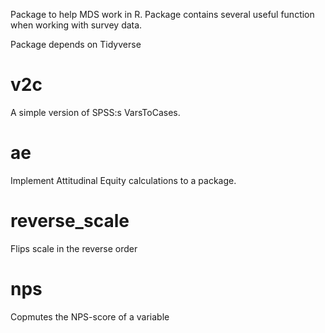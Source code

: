 Package to help MDS work in R. Package contains several useful function when working with survey data.

Package depends on Tidyverse

# v2c
A simple version of SPSS:s VarsToCases.

# ae
Implement Attitudinal Equity calculations to a package.

# reverse_scale
Flips scale in the reverse order

# nps
Copmutes the NPS-score of a variable

